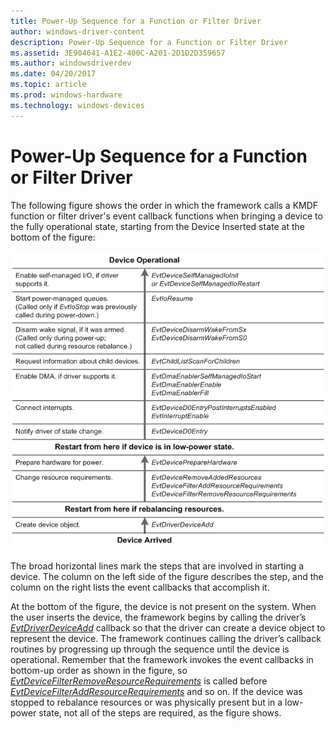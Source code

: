 ```yaml
---
title: Power-Up Sequence for a Function or Filter Driver
author: windows-driver-content
description: Power-Up Sequence for a Function or Filter Driver
ms.assetid: 3E904641-A1E2-400C-A201-2D1D2D359657
ms.author: windowsdriverdev
ms.date: 04/20/2017
ms.topic: article
ms.prod: windows-hardware
ms.technology: windows-devices
---
```


# Power-Up Sequence for a Function or Filter Driver


The following figure shows the order in which the framework calls a KMDF function or filter driver's event callback functions when bringing a device to the fully operational state, starting from the Device Inserted state at the bottom of the figure:

![device enumeration and power-up sequence for function or filter driver](images/fdo-fido-powerup.png)

The broad horizontal lines mark the steps that are involved in starting a device. The column on the left side of the figure describes the step, and the column on the right lists the event callbacks that accomplish it.

At the bottom of the figure, the device is not present on the system. When the user inserts the device, the framework begins by calling the driver’s [*EvtDriverDeviceAdd*](https://msdn.microsoft.com/library/windows/hardware/ff541693) callback so that the driver can create a device object to represent the device. The framework continues calling the driver’s callback routines by progressing up through the sequence until the device is operational. Remember that the framework invokes the event callbacks in bottom-up order as shown in the figure, so [*EvtDeviceFilterRemoveResourceRequirements*](https://msdn.microsoft.com/library/windows/hardware/ff540872) is called before [*EvtDeviceFilterAddResourceRequirements*](https://msdn.microsoft.com/library/windows/hardware/ff540870) and so on. If the device was stopped to rebalance resources or was physically present but in a low-power state, not all of the steps are required, as the figure shows.

 

 





